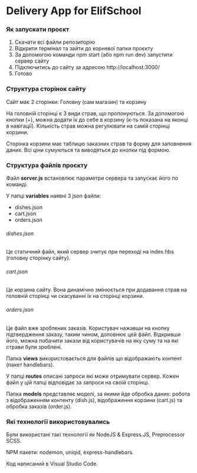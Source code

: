 # Delivery App for ElifSchool

### Як запускати проєкт

1. Скачати всі файли репозиторію
2. Відкрити термінал та зайти до корневої папки проєкту
3. За допомогою команди npm start (або npm run dev) запустити сервер сайту
4. Підключитись до сайту за адресою http://localhost:3000/
5. Готово

### Структура сторінок сайту
Сайт має 2 сторінки: Головну (сам магазин) та корзину

На головній сторінці є 3 види страв, що пропонуються. За допомогою кнопки (+), можна додати їх до себе в корзину (к-ть показана на яконці в навігації). Кількість страв можна регулювати на самій сторінці корзини.

Сторінка корзини має таблицю заказних страв та форму для заповнення даних. Всі ціни сумуються та виводяться до кнопки під формою.

### Структура файлів проєкту
Файл **server.js** встановлює параметри сервера та запускає його по команді.

У папці **variables** наявні 3 json файли:
- dishes.json
- cart.json
- orders.json

###### dishes.json
Це статичний файл, який сервер зчитує при переході на index.hbs (головну сторінку сайту).

###### cart.json
Це корзина сайту. Вона динамічно змінюється при додавання страв на головній сторінці чи скасуванні їх на сторінці корзини.

###### orders.json
Це файл вже зроблених заказів. Користувач нажавши на кнопку підтвердження заказу, таким чином, доповнює цей файл. Відкривши його, можна побачити закази від користувачів на яку суму та на які страви були зроблені.

Папка **views** використовається для файлів що відображають контент (пакет handlebars).

У папці **routes** описані запроси які може отримувати сервер. Кожен файл у цій папці відповідає за запроси на своїй сторінці.

Папка **models** представляє моделі, за якими йде обробка даних: робота з відображенням контенту (dish.js), відображення корзини (cart.js) та обробка заказів (order.js).

### Які технології використовувались
Були використані такі технології як NodeJS & Express.JS, Preprocessor SCSS.

NPM пакети: nodemon, uniqid, express-handlebars.

Код написаний в Visual Studio Code.
